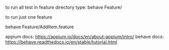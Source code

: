 to run all test in feature directory type: 
behave Feature/

to run just one feature

behave Feature/AddItem.feature

appium docs: https://appium.io/docs/en/about-appium/intro/
behave docs: https://behave.readthedocs.io/en/stable/tutorial.html